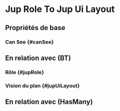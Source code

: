 #  Jup Role To Jup Ui Layout



## Propriétés de base

### Can See {#canSee}
        


## En relation avec (BT)

### Rôle {#jupRole}
        

### Vision du plan {#jupUiLayout}
        


## En relation avec (HasMany)



<!--- THIS FILE IS GENERATED PLEASE DO NOT EDIT IT DIRECTLY --->
